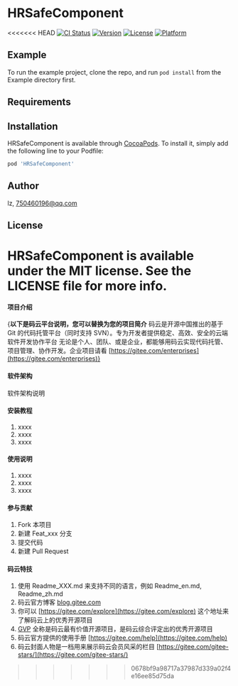 # HRSafeComponent

<<<<<<< HEAD
[![CI Status](https://img.shields.io/travis/lz/HRSafeComponent.svg?style=flat)](https://travis-ci.org/lz/HRSafeComponent)
[![Version](https://img.shields.io/cocoapods/v/HRSafeComponent.svg?style=flat)](https://cocoapods.org/pods/HRSafeComponent)
[![License](https://img.shields.io/cocoapods/l/HRSafeComponent.svg?style=flat)](https://cocoapods.org/pods/HRSafeComponent)
[![Platform](https://img.shields.io/cocoapods/p/HRSafeComponent.svg?style=flat)](https://cocoapods.org/pods/HRSafeComponent)

## Example

To run the example project, clone the repo, and run `pod install` from the Example directory first.

## Requirements

## Installation

HRSafeComponent is available through [CocoaPods](https://cocoapods.org). To install
it, simply add the following line to your Podfile:

```ruby
pod 'HRSafeComponent'
```

## Author

lz, 750460196@qq.com

## License

HRSafeComponent is available under the MIT license. See the LICENSE file for more info.
=======
#### 项目介绍
{**以下是码云平台说明，您可以替换为您的项目简介**
码云是开源中国推出的基于 Git 的代码托管平台（同时支持 SVN）。专为开发者提供稳定、高效、安全的云端软件开发协作平台
无论是个人、团队、或是企业，都能够用码云实现代码托管、项目管理、协作开发。企业项目请看 [https://gitee.com/enterprises](https://gitee.com/enterprises)}

#### 软件架构
软件架构说明


#### 安装教程

1. xxxx
2. xxxx
3. xxxx

#### 使用说明

1. xxxx
2. xxxx
3. xxxx

#### 参与贡献

1. Fork 本项目
2. 新建 Feat_xxx 分支
3. 提交代码
4. 新建 Pull Request


#### 码云特技

1. 使用 Readme\_XXX.md 来支持不同的语言，例如 Readme\_en.md, Readme\_zh.md
2. 码云官方博客 [blog.gitee.com](https://blog.gitee.com)
3. 你可以 [https://gitee.com/explore](https://gitee.com/explore) 这个地址来了解码云上的优秀开源项目
4. [GVP](https://gitee.com/gvp) 全称是码云最有价值开源项目，是码云综合评定出的优秀开源项目
5. 码云官方提供的使用手册 [https://gitee.com/help](https://gitee.com/help)
6. 码云封面人物是一档用来展示码云会员风采的栏目 [https://gitee.com/gitee-stars/](https://gitee.com/gitee-stars/)
>>>>>>> 0678bf9a98717a37987d339a02f4e16ee85d75da
